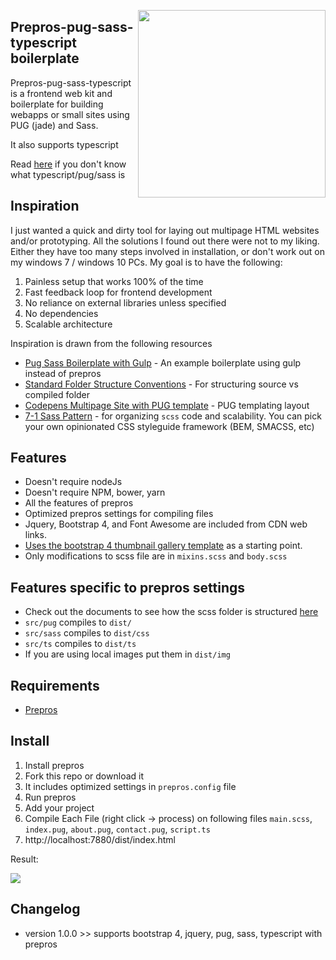 <a><img src="https://i.imgur.com/xjgwEas.png" height="300" align="right"></a>

## Prepros-pug-sass-typescript boilerplate

Prepros-pug-sass-typescript is a frontend web kit and boilerplate for building webapps or small sites using PUG (jade) and Sass.

It also supports typescript

Read [here](/src/README.md) if you don't know what typescript/pug/sass is

## Inspiration

I just wanted a quick and dirty tool for laying out multipage HTML websites and/or prototyping. All the solutions I found out there were not to my liking. Either they have too many steps involved in installation, or don't work out on my windows 7 / windows 10 PCs. My goal is to have the following:

1. Painless setup that works 100% of the time
2. Fast feedback loop for frontend development
3. No reliance on external libraries unless specified
4. No dependencies
5. Scalable architecture

Inspiration is drawn from the following resources

- [Pug Sass Boilerplate with Gulp](https://github.com/Errec/pug-sass-boilerplate-starter-kit/blob/master/README.md) - An example boilerplate using gulp instead of prepros
- [Standard Folder Structure Conventions](https://github.com/kriasoft/Folder-Structure-Conventions) - For structuring source vs compiled folder
- [Codepens Multipage Site with PUG template](https://codepen.io/project/editor) - PUG templating layout
- [7-1 Sass Pattern](https://sass-guidelin.es/#architecture) - for organizing `scss` code and scalability. You can pick your own opinionated CSS styleguide framework (BEM, SMACSS, etc)

## Features

- Doesn't require nodeJs
- Doesn't require NPM, bower, yarn
- All the features of prepros
- Optimized prepros settings for compiling files
- Jquery, Bootstrap 4, and Font Awesome are included from CDN web links.
- [Uses the bootstrap 4 thumbnail gallery template](https://startbootstrap.com/template-overviews/thumbnail-gallery/) as a starting point.
- Only modifications to scss file are in `mixins.scss` and `body.scss`

## Features specific to prepros settings

- Check out the documents to see how the scss folder is structured [here](/src/sass/README.md)
- `src/pug` compiles to `dist/`
- `src/sass` compiles to `dist/css`
- `src/ts` compiles to `dist/ts`
- If you are using local images put them in `dist/img`

## Requirements

- [Prepros](https://prepros.io/)

## Install

1. Install prepros
2. Fork this repo or download it
3. It includes optimized settings in `prepros.config` file
4. Run prepros
5. Add your project
6. Compile Each File (right click → process) on following files `main.scss`, `index.pug`, `about.pug`, `contact.pug`, `script.ts`
7. http://localhost:7880/dist/index.html

Result:

![](https://i.imgur.com/FEol2cV.gif)

## Changelog

- version 1.0.0 >> supports bootstrap 4, jquery, pug, sass, typescript with prepros 